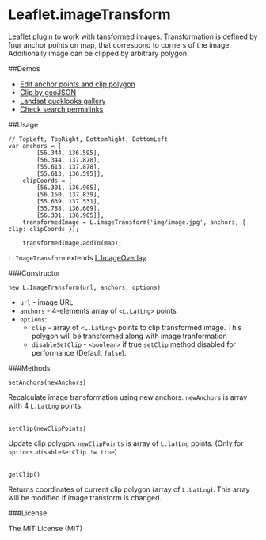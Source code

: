 Leaflet.imageTransform
======================

[Leaflet](http://leafletjs.com/) plugin to work with tansformed images. Transformation is defined by four anchor points on map, that correspond to corners of the image. Additionally image can be clipped by arbitrary polygon.

##Demos

  * [Edit anchor points and clip polygon](//scanex.github.io/Leaflet.imageTransform/examples/Editing.html)
  * [Clip by geoJSON](//scanex.github.io/Leaflet.imageTransform/examples/geoJson.html)
  * [Landsat qucklooks gallery](//scanex.github.io/Leaflet.imageTransform/examples/Landsat8.html)
  * [Check search permalinks](//scanex.github.io/Leaflet.imageTransform/examples/indexImages.html?C7J8R)


##Usage

```
// TopLeft, TopRight, BottomRight, BottomLeft
var anchors = [
        [56.344, 136.595], 
        [56.344, 137.878],
        [55.613, 137.878],
        [55.613, 136.595]],
    clipCoords = [
        [56.301, 136.905],
        [56.150, 137.839],
        [55.639, 137.531],
        [55.788, 136.609],
        [56.301, 136.905]],
    transformedImage = L.imageTransform('img/image.jpg', anchors, { clip: clipCoords });
    
    transformedImage.addTo(map);
```

`L.ImageTransform` extends [L.ImageOverlay](http://leafletjs.com/reference.html#imageoverlay).

###Constructor

```
new L.ImageTransform(url, anchors, options)
```
  * `url` - image URL
  * `anchors` - 4-elements array of `<L.LatLng>` points
  * `options`:
    * `clip` - array of `<L.LatLng>` points to clip transformed image. This polygon will be transformed along with image tranformation
    * `disableSetClip` - `<boolean>` if true `setClip` method disabled for performance (Default `false`).

###Methods

```
setAnchors(newAnchors)
```
Recalculate image transformation using new anchors. `newAnchors` is array with 4 `L.LatLng` points.
<br><br>

```
setClip(newClipPoints)
```
Update clip polygon. `newClipPoints` is array of `L.latLng` points.
(Only for `options.disableSetClip != true`)
<br><br>

```
getClip()
```
Returns coordinates of current clip polygon (array of `L.LatLng`). This array will be modified if image transform is changed.

###License

The MIT License (MIT)